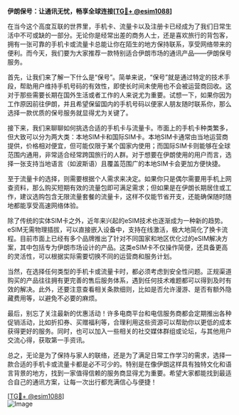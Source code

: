 **伊朗保号：让通讯无忧，畅享全球连接[[TG💪+ @esim1088](https://t.me/s/esim1088)]**

在当今这个高度互联的世界里，手机卡、流量卡以及注册卡已经成为了我们日常生活中不可或缺的一部分。无论你是经常出差的商务人士，还是喜欢旅行的背包客，拥有一张可靠的手机卡或流量卡总能让你在陌生的地方保持联系，享受网络带来的便利。而今天，我们要为大家推荐一款特别适合伊朗市场的通讯产品——伊朗保号服务。

首先，让我们来了解一下什么是“保号”。简单来说，“保号”就是通过特定的技术手段，帮助用户维持手机号码的有效性，即使长时间未使用也不会被运营商回收。这对于那些需要长期在国外生活或者工作的人来说尤为重要。试想一下，如果你因为工作原因前往伊朗，并且希望保留国内的手机号码以便家人朋友随时联系你，那么选择一款优质的保号服务就显得尤为关键了。

接下来，我们来聊聊如何挑选合适的手机卡与流量卡。市面上的手机卡种类繁多，但大致可以分为两大类：本地SIM卡和国际SIM卡。本地SIM卡通常由当地运营商提供，价格相对便宜，但可能仅限于某个国家内使用；而国际SIM卡则能够在全球范围内通用，非常适合经常跨国旅行的人群。对于想要在伊朗使用的用户而言，选择一张支持当地语言（如波斯语）且覆盖范围广的本地SIM卡会更加方便快捷。

至于流量卡的选择，则需要根据个人需求来决定。如果你只是偶尔需要用手机上网查资料，那么购买短期有效的流量包即可满足需求；但如果是在伊朗长期居住或工作，建议选购包含无限流量套餐的流量卡，这样不仅能节省开支，还能确保随时随地都能享受高速网络体验。

除了传统的实体SIM卡之外，近年来兴起的eSIM技术也逐渐成为一种新的趋势。eSIM无需物理插拔，可以直接嵌入设备中，支持在线激活，极大地简化了换卡流程。目前市面上已经有多个品牌推出了针对不同国家和地区优化过的eSIM解决方案，其中包括专为伊朗市场设计的产品。这类eSIM卡不仅操作简便，还具备更高的灵活性，可以根据实际需要切换不同的运营商和服务计划。

当然，在选择任何类型的手机卡或流量卡时，都必须考虑到安全性问题。正规渠道购买的产品往往拥有更完善的售后服务体系，遇到任何技术难题都可以得到及时有效的解决。此外，还要注意查看相关条款细则，比如是否允许漫游、是否有额外隐藏费用等，以避免不必要的麻烦。

最后，别忘了关注最新的优惠活动！许多电商平台和电信服务商都会定期推出各种促销活动，比如折扣券、买赠福利等，合理利用这些资源可以帮助你以更低的成本获得更好的服务。同时，也可以加入一些相关的社交媒体群组或论坛，与其他用户交流心得，获取第一手资讯。

总之，无论是为了保持与家人的联络，还是为了满足日常工作学习的需求，选择一款合适的手机卡或流量卡都是必不可少的。特别是在像伊朗这样具有独特文化和语言背景的地方，找到一家值得信赖的服务商显得尤为重要。希望大家都能找到最适合自己的通讯方案，让每一次出行都充满信心与便捷！

[[TG💪+ @esim1088](https://t.me/s/esim1088)]  
![Image](https://i.postimg.cc/4NQfJmqS/Snipaste-2025-05-13-00-14-12.png)